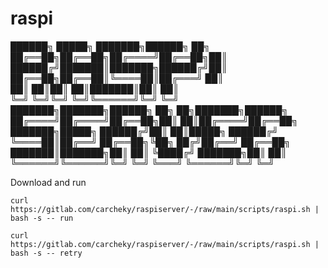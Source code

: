 # raspi

██████╗  █████╗ ███████╗██████╗ ██╗              
██╔══██╗██╔══██╗██╔════╝██╔══██╗██║              
██████╔╝███████║███████╗██████╔╝██║              
██╔══██╗██╔══██║╚════██║██╔═══╝ ██║              
██║  ██║██║  ██║███████║██║     ██║              
╚═╝  ╚═╝╚═╝  ╚═╝╚══════╝╚═╝     ╚═╝              
███████╗███████╗██████╗ ██╗   ██╗███████╗██████╗ 
██╔════╝██╔════╝██╔══██╗██║   ██║██╔════╝██╔══██╗
███████╗█████╗  ██████╔╝██║   ██║█████╗  ██████╔╝
╚════██║██╔══╝  ██╔══██╗╚██╗ ██╔╝██╔══╝  ██╔══██╗
███████║███████╗██║  ██║ ╚████╔╝ ███████╗██║  ██║
╚══════╝╚══════╝╚═╝  ╚═╝  ╚═══╝  ╚══════╝╚═╝  ╚═╝

Download and run
````
curl https://gitlab.com/carcheky/raspiserver/-/raw/main/scripts/raspi.sh | bash -s -- run
````
````
curl https://gitlab.com/carcheky/raspiserver/-/raw/main/scripts/raspi.sh | bash -s -- retry
````
